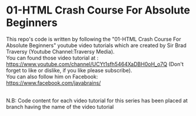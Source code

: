 # 01-HTML Crash Course For Absolute Beginners

This repo's code is written by following the "01-HTML Crash Course For Absolute Beginners" youtube video tutorials which are created by Sir Brad Traversy (Youtube Channel:Traversy Media). 
<br/>You can found those video tutorial at : https://www.youtube.com/channel/UCYt1sfh5464XaDBH0oH_o7Q (Don't forget to like or dislike, if you like please subscribe). 
<br/>You can also follow him on Facebook: https://www.facebook.com/javabrains/

<br/> N.B: Code content  for each video tutorial for this series has been placed at branch having the name of the video tutorial
